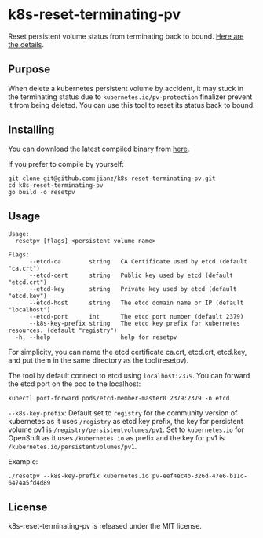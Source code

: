 # k8s-reset-terminating-pv

Reset persistent volume status from terminating back to bound. [Here are the details](https://jianz.github.io/posts/2020-08-25-reset-pv).

## Purpose

When delete a kubernetes persistent volume by accident, it may stuck in the terminating status due to `kubernetes.io/pv-protection` finalizer prevent it from being deleted. You can use this tool to reset its status back to bound.

## Installing

You can download the latest compiled binary from [here](https://github.com/jianz/k8s-reset-terminating-pv/releases).

If you prefer to compile by yourself:

```shell
git clone git@github.com:jianz/k8s-reset-terminating-pv.git
cd k8s-reset-terminating-pv
go build -o resetpv
```

## Usage

```shell
Usage:
  resetpv [flags] <persistent volume name>

Flags:
      --etcd-ca        string   CA Certificate used by etcd (default "ca.crt")
      --etcd-cert      string   Public key used by etcd (default "etcd.crt")
      --etcd-key       string   Private key used by etcd (default "etcd.key")
      --etcd-host      string   The etcd domain name or IP (default "localhost")
      --etcd-port      int      The etcd port number (default 2379)
      --k8s-key-prefix string   The etcd key prefix for kubernetes resources. (default "registry")
  -h, --help                    help for resetpv
```

For simplicity, you can name the etcd certificate ca.crt, etcd.crt, etcd.key, and put them in the same directory as the tool(resetpv).

The tool by default connect to etcd using `localhost:2379`. You can forward the etcd port on the pod to the localhost:

```shell
kubectl port-forward pods/etcd-member-master0 2379:2379 -n etcd
```

`--k8s-key-prefix`: Default set to `registry` for the community version of kubernetes as it uses `/registry` as etcd key prefix, the key for persistent volume pv1 is `/registry/persistentvolumes/pv1`. Set to `kubernetes.io` for OpenShift as it uses `/kubernetes.io` as prefix and the key for pv1 is `/kubernetes.io/persistentvolumes/pv1`.

Example:

```shell
./resetpv --k8s-key-prefix kubernetes.io pv-eef4ec4b-326d-47e6-b11c-6474a5fd4d89
```

## License

k8s-reset-terminating-pv is released under the MIT license.
